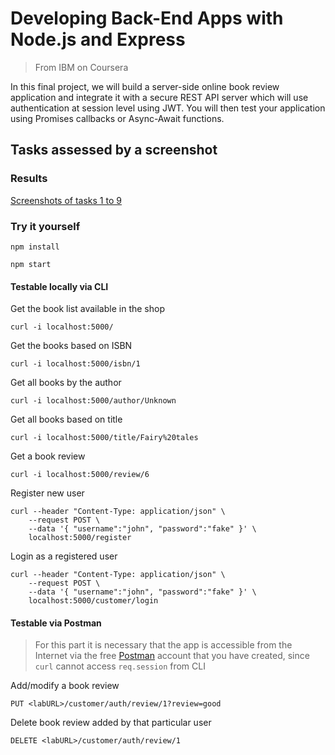 # Developing Back-End Apps with Node.js and Express
> From IBM on Coursera

In this final project, we will build a server-side online book review application and integrate it with a secure REST API server which will use authentication at session level using JWT. You will then test your application using Promises callbacks or Async-Await functions.
## Tasks assessed by a screenshot
### Results
[Screenshots of tasks 1 to 9](https://github.com/j5py/express/tree/crud-jwt/screenshots)
### Try it yourself
```Shell
npm install
```
```Shell
npm start
```
#### Testable locally via CLI
Get the book list available in the shop
```Shell
curl -i localhost:5000/
```
Get the books based on ISBN
```Shell
curl -i localhost:5000/isbn/1
```
Get all books by the author
```Shell
curl -i localhost:5000/author/Unknown
```
Get all books based on title
```Shell
curl -i localhost:5000/title/Fairy%20tales
```
Get a book review
```Shell
curl -i localhost:5000/review/6
```
Register new user
```Shell
curl --header "Content-Type: application/json" \
    --request POST \
    --data '{ "username":"john", "password":"fake" }' \
    localhost:5000/register
```
Login as a registered user
```Shell
curl --header "Content-Type: application/json" \
    --request POST \
    --data '{ "username":"john", "password":"fake" }' \
    localhost:5000/customer/login
```
#### Testable via Postman
> For this part it is necessary that the app is accessible from the Internet via the free [Postman](https://www.postman.com/) account that you have created, since `curl` cannot access `req.session` from CLI

Add/modify a book review
```
PUT <labURL>/customer/auth/review/1?review=good
```
Delete book review added by that particular user
```
DELETE <labURL>/customer/auth/review/1
```